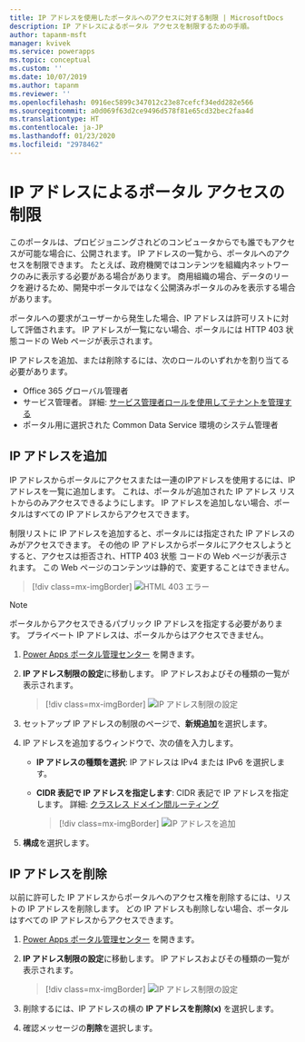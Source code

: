 ```yaml
---
title: IP アドレスを使用したポータルへのアクセスに対する制限 | MicrosoftDocs
description: IP アドレスによるポータル アクセスを制限するための手順。
author: tapanm-msft
manager: kvivek
ms.service: powerapps
ms.topic: conceptual
ms.custom: ''
ms.date: 10/07/2019
ms.author: tapanm
ms.reviewer: ''
ms.openlocfilehash: 0916ec5899c347012c23e87cefcf34edd282e566
ms.sourcegitcommit: a0d069f63d2ce9496d578f81e65cd32bec2faa4d
ms.translationtype: HT
ms.contentlocale: ja-JP
ms.lasthandoff: 01/23/2020
ms.locfileid: "2978462"
---
```

# <a name="restrict-portal-access-by-ip-address"></a>IP アドレスによるポータル アクセスの制限

このポータルは、プロビジョニングされどのコンピュータからでも誰でもアクセスが可能な場合に、公開されます。 IP アドレスの一覧から、ポータルへのアクセスを制限できます。 たとえば、政府機関ではコンテンツを組織内ネットワークのみに表示する必要がある場合があります。 商用組織の場合、データのリークを避けるため、開発中ポータルではなく公開済みポータルのみを表示する場合があります。

ポータルへの要求がユーザーから発生した場合、IP アドレスは許可リストに対して評価されます。 IP アドレスが一覧にない場合、ポータルには HTTP 403 状態コードの Web ページが表示されます。

IP アドレスを追加、または削除するには、次のロールのいずれかを割り当てる必要があります。
- Office 365 グローバル管理者 
-  サービス管理者。 詳細: [サービス管理者ロールを使用してテナントを管理する](https://technet.microsoft.com/library/mt793847.aspx)  
- ポータル用に選択された Common Data Service 環境のシステム管理者

## <a name="add-an-ip-address"></a>IP アドレスを追加

IP アドレスからポータルにアクセスまたは一連のIPアドレスを使用するには、IP アドレスを一覧に追加します。 これは、ポータルが追加された IP アドレス リストからのみアクセスできるようにします。 IP アドレスを追加しない場合、ポータルはすべての IP アドレスからアクセスできます。

制限リストに IP アドレスを追加すると、ポータルには指定された IP アドレスのみがアクセスできます。 その他の IP アドレスからポータルにアクセスしようとすると、アクセスは拒否され、HTTP 403 状態 コードの Web ページが表示されます。 この Web ページのコンテンツは静的で、変更することはできません。

> [!div class=mx-imgBorder]
> ![HTML 403 エラー](../media/ip-address-page-error.png "HTML 403 エラー")  

> [!NOTE]
> ポータルからアクセスできるパブリック IP アドレスを指定する必要があります。 プライベート IP アドレスは、ポータルからはアクセスできません。

1.  [Power Apps ポータル管理センター](admin-overview.md) を開きます。

2.  **IP アドレス制限の設定**に移動します。 IP アドレスおよびその種類の一覧が表示されます。

    > [!div class=mx-imgBorder]
    > ![IP アドレス制限の設定](../media/set-up-ip-address-restrict.png "IP アドレス制限の設定")

3.  セットアップ IP アドレスの制限のページで、**新規追加**を選択します。

4.  IP アドレスを追加するウィンドウで、次の値を入力します。

    - **IP アドレスの種類を選択**: IP アドレスは IPv4 または IPv6 を選択します。

    - **CIDR 表記で IP アドレスを指定します**: CIDR 表記で IP アドレスを指定します。 詳細: [クラスレス ドメイン間ルーティング](https://en.wikipedia.org/wiki/Classless_Inter-Domain_Routing)

      > [!div class=mx-imgBorder]
      > ![IP アドレスを追加](../media/add-ip-address.png "IP アドレスを追加")    

5.  **構成**を選択します。

## <a name="remove-an-ip-address"></a>IP アドレスを削除

以前に許可した IP アドレスからポータルへのアクセス権を削除するには、リストの IP アドレスを削除します。 どの IP アドレスも削除しない場合、ポータルはすべての IP アドレスからアクセスできます。

1.  [Power Apps ポータル管理センター](admin-overview.md) を開きます。

2.  **IP アドレス制限の設定**に移動します。 IP アドレスおよびその種類の一覧が表示されます。

    > [!div class=mx-imgBorder]
    > ![IP アドレス制限の設定](../media/set-up-ip-address-restrict.png "IP アドレス制限の設定")

3.  削除するには、IP アドレスの横の **IP アドレスを削除(x)** を選択します。

4.  確認メッセージの**削除**を選択します。

